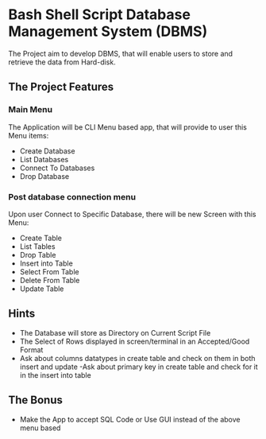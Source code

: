 # Bash Shell Script Database Management System (DBMS)

The Project aim to develop DBMS, that will enable users to store and retrieve the data from Hard-disk.

## The Project Features

### Main Menu

The Application will be CLI Menu based app, that will provide to user this Menu items:

- Create Database
- List Databases
- Connect To Databases
- Drop Database

### Post database connection menu

Upon user Connect to Specific Database, there will be new Screen with this Menu:

- Create Table
- List Tables
- Drop Table
- Insert into Table
- Select From Table
- Delete From Table
- Update Table

## Hints

- The Database will store as Directory on Current Script File
- The Select of Rows displayed in screen/terminal in an Accepted/Good Format
- Ask about columns datatypes in create table and check on them in both insert and update
  -Ask about primary key in create table and check for it in the insert into table

## The Bonus

- Make the App to accept SQL Code or Use GUI instead of the above menu based
